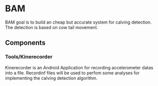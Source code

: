 # BAM

BAM goal is to build an cheap but accurate system for calving detection.
The detection is based on cow tail movement.

## Components 
### Tools/Kinerecorder
Kinerecorder is an Android Application for recording  accelerometer datas into a file. 
Recordinf files will be used to perfom some analyses for implementing the calving detection algorithm.

 